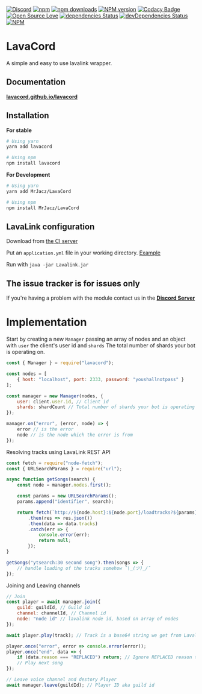 [![Discord](https://discordapp.com/api/guilds/323779330033319941/embed.png)](https://discord.gg/wXrjZmV)
[![npm](https://img.shields.io/npm/v/npm.svg)](https://www.npmjs.com/package/lavacord)
[![npm downloads](https://img.shields.io/npm/dt/lavacord.svg?maxAge=3600)](https://www.npmjs.com/package/lavacord)
[![NPM version](https://badge.fury.io/js/lavacord.svg)](http://badge.fury.io/js/lavacord)
[![Codacy Badge](https://api.codacy.com/project/badge/Grade/b50839d781c24a94a4e1c17342a147bd)](https://www.codacy.com/app/lavacord/lavacord?utm_source=github.com&amp;utm_medium=referral&amp;utm_content=lavacord/lavacord&amp;utm_campaign=Badge_Grade)
[![Open Source Love](https://badges.frapsoft.com/os/mit/mit.svg?v=102)](https://github.com/ellerbrock/open-source-badge/)
[![dependencies Status](https://david-dm.org/lavacord/lavacord/status.svg)](https://david-dm.org/lavacord/lavacord)
[![devDependencies Status](https://david-dm.org/lavacord/lavacord/dev-status.svg)](https://david-dm.org/lavacord/lavacord?type=dev)
[![NPM](https://nodei.co/npm/lavacord.png?downloads=true&downloadRank=true&stars=true)](https://nodei.co/npm/lavacord/)

# LavaCord
A simple and easy to use lavalink wrapper.

## Documentation
[**lavacord.github.io/lavacord**](https://lavacord.github.io/Lavacord/)

## Installation

**For stable**
```bash
# Using yarn
yarn add lavacord

# Using npm
npm install lavacord
```

**For Development**
```bash
# Using yarn
yarn add MrJacz/LavaCord

# Using npm
npm install MrJacz/LavaCord
```

## LavaLink configuration
Download from [the CI server](https://ci.fredboat.com/viewLog.html?buildId=lastSuccessful&buildTypeId=Lavalink_Build&tab=artifacts&guest=1)

Put an `application.yml` file in your working directory. [Example](https://github.com/Frederikam/Lavalink/blob/master/LavalinkServer/application.yml.example)

Run with `java -jar Lavalink.jar`

## The issue tracker is for issues only
If you're having a problem with the module contact us in the [**Discord Server**](https://discord.gg/wXrjZmV)

# Implementation
Start by creating a new `Manager` passing an array of nodes and an object with `user` the client's user id and `shards` The total number of shards your bot is operating on.

```javascript
const { Manager } = require("lavacord");

const nodes = [
    { host: "localhost", port: 2333, password: "youshallnotpass" }
];

const manager = new Manager(nodes, {
    user: client.user.id, // Client id
    shards: shardCount // Total number of shards your bot is operating on
});

manager.on("error", (error, node) => {
    error // is the error
    node // is the node which the error is from
});
```

Resolving tracks using LavaLink REST API

```javascript
const fetch = require("node-fetch");
const { URLSearchParams } = require("url");

async function getSongs(search) {
    const node = manager.nodes.first();

    const params = new URLSearchParams();
    params.append("identifier", search);

    return fetch(`http://${node.host}:${node.port}/loadtracks?${params}`, { headers: { Authorization: node.password } })
        .then(res => res.json())
        .then(data => data.tracks)
        .catch(err => {
            console.error(err);
            return null;
        });
}

getSongs("ytsearch:30 second song").then(songs => {
    // handle loading of the tracks somehow ¯\_(ツ)_/¯
});
```

Joining and Leaving channels

```javascript
// Join
const player = await manager.join({
    guild: guildId, // Guild id
    channel: channelId, // Channel id
    node: "node id" // lavalink node id, based on array of nodes
});

await player.play(track); // Track is a base64 string we get from Lavalink REST API

player.once("error", error => console.error(error));
player.once("end", data => {
    if (data.reason === "REPLACED") return; // Ignore REPLACED reason to prevent skip loops
    // Play next song
});

// Leave voice channel and destory Player
await manager.leave(guildId); // Player ID aka guild id
```
